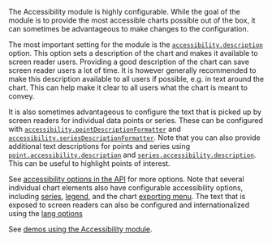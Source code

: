 The Accessibility module is highly configurable. While the goal of the module is to provide the most accessible charts possible out of the box, it can sometimes be advantageous to make changes to the configuration.

The most important setting for the module is the [`accessibility.description`](https://api.highcharts.com/highcharts/accessibility.description) option. This option sets a description of the chart and makes it available to screen reader users. Providing a good description of the chart can save screen reader users a lot of time. It is however generally recommended to make this description available to all users if possible, e.g. in text around the chart. This can help make it clear to all users what the chart is meant to convey.

It is also sometimes advantageous to configure the text that is picked up by screen readers for individual data points or series. These can be configured with [`accessibility.pointDescriptionFormatter`](https://api.highcharts.com/highcharts/accessibility.pointDescriptionFormatter) and [`accessibility.seriesDescriptionFormatter`](https://api.highcharts.com/highcharts/accessibility.seriesDescriptionFormatter). Note that you can also provide additional text descriptions for points and series using [`point.accessibility.description`](https://api.highcharts.com/highcharts/series.line.data.accessibility.description) and [`series.accessibility.description`](https://api.highcharts.com/highcharts/series.line.accessibility.description). This can be useful to highlight points of interest.

See [accessibility options in the API](https://api.highcharts.com/highcharts/accessibility) for more options. Note that several individual chart elements also have configurable accessibility options, including [series](https://api.highcharts.com/highcharts/series.line.accessibility), [legend](https://api.highcharts.com/highcharts/legend.accessibility), and the chart [exporting menu](https://api.highcharts.com/highcharts/exporting.accessibility). The text that is exposed to screen readers can also be configured and internationalized using the [lang options](https://api.highcharts.com/highcharts/lang.accessibility)

See [demos using the Accessibility module](https://www.highcharts.com/demo#accessible-charts).
